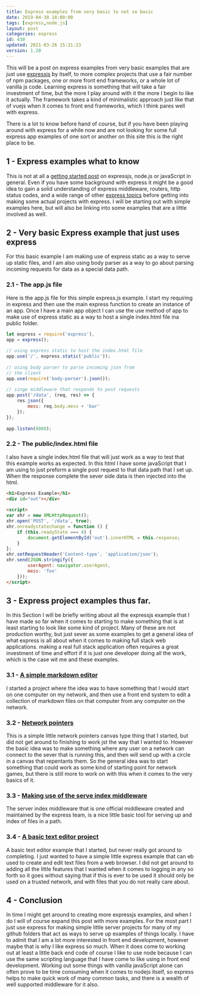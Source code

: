 ```yaml
---
title: Express examples from very basic to not so basic
date: 2019-04-30 18:00:00
tags: [express,node.js]
layout: post
categories: express
id: 430
updated: 2021-03-26 15:21:23
version: 1.20
---
```


This will be a post on express examples from very basic examples that are just use [expressjs](https://expressjs.com/) by itself, to more complex projects that use a fair number of npm packages, one or more front end frameworks, or a whole lot of vanilla js code. Learning express is something that will take a fair investment of time, but the more I play around with it the more I begin to like it actually. The framework takes a kind of minimalistic approach just like that of vuejs when it comes to front end frameworks, which I think pares well with express.

There is a lot to know before hand of course, but if you have been playing around with express for a while now and are not looking for some full express app examples of one sort or another on this site this is the right place to be.

<!-- more -->

## 1 - Express examples what to know

This is not at all a [getting started post](/2018/05/21/express-getting-started/) on expressjs, node.js or javaScript in general. Even if you have some background with express it might be a good idea to gain a solid understanding of express middleware, routers, http status codes, and a wide range of other [express topics](/2018/06/12/express/) before getting into making some actual projects with express. I will be starting out with simple examples here, but will also be linking into some examples that are a little involved as well.


## 2 - Very basic Express example that just uses express

For this basic example I am making use of express static as a way to serve up static files, and I am also using body parser as a way to go about parsing incoming requests for data as a special data path.

### 2.1 - The app.js file

Here is the app.js file for this simple express.js example. I start my requiring in express and then use the main express function to create an instance of an app. Once I have a main app object I can use the use method of app to make use of express static as a way to host a single index.html file ina  public folder.

```js
let express = require('express'),
app = express();
 
// using express static to host the index.html file
app.use('/', express.static('public'));
 
// using body parser to parse incoming json from
// the client
app.use(require('body-parser').json());
 
// singe middleware that responds to post requests
app.post('/data', (req, res) => {
    res.json({
        mess: req.body.mess + 'bar'
    });
});
 
app.listen(8080);
```

### 2.2 - The public/index.html file

I also have a single index.html file that will just work as a way to test that this example works as expected. In this html I have some javaScript that I am using to just preform a single post request to that data path that I set up. When the response complete the sever side data is then injected into the html.

```html
<h1>Express Example</h1>
<div id="out"></div>
 
<script>
var xhr = new XMLHttpRequest();
xhr.open('POST', '/data', true);
xhr.onreadystatechange = function () {
    if (this.readyState === 4) {
        document.getElementById('out').innerHTML = this.response;
    }
};
xhr.setRequestHeader('Content-type', 'application/json');
xhr.send(JSON.stringify({
        userAgent: navigator.userAgent,
        mess: 'foo'
    }));
</script>
```

## 3 - Express project examples thus far.

In this Section I will be briefly writing about all the expressjs example that I have made so far when it comes to starting to make something that is at least starting to look like some kind of project. Many of these are not production worthy, but just sever as some examples to get a general idea of what express is all about when it comes to making full stack web applications. making a real full stack application often requires a great investment of time and effort if it is just one developer doing all the work, which is the case wit me and these examples.

### 3.1 - [A simple markdown editor](/2019/05/02/express-example-markdown-editor/)

I started a project where the idea was to have something that I would start on one computer on my network, and then use a front end system to edit a collection of markdown files on that computer from any computer on the network.

### 3.2 - [Network pointers](/2021/03/25/express-example-network-pointers/)

This is a simple little network pointers canvas type thing that I started, but did not get around to finishing to work jst the way that I wanted to. However the basic idea was to make something where any user on a network can connect to the sever that is running this, and then will send up with a circle in a canvas that repentants them. So the general idea was to start something that could work as some kind of starting point for network games, but there is still more to work on with this when it comes to the very basics of it.

### 3.3 - [Making use of the serve index middleware](/2021/03/22/express-example-serve-index/)

The server index middleware that is one official middleware created and maintained by the express team, is a nice little basic tool for serving up and index of files in a path.

### 3.4 - [A basic text editor project](/2019/05/01/express-example-text-editor/)

A basic text editor example that I started, but never really got around to completing. I just wanted to have a simple little express example that can eb used to create and edit text files from a web browser. I did not get around to adding all the little features that I wanted when it comes to logging in any so forth so it goes without saying that if this is ever to be used it should only be used on a trusted network, and with files that you do not really care about.

## 4 - Conclusion

In time I might get around to creating more expressjs examples, and when I do I will of course expand this post with more examples. For the most part I just use express for making simple little server projects for many of my github folders that act as ways to serve up examples of things locally. I have to admit that I am a lot more interested in front end development, however maybe that is why I like express so much. When it does come to working out at least a little back end code of course I like to use node because I can use the same scripting language that I have come to like using in front end development. Working out some things with vanilla javaScript alone can often prove to be time consuming when it comes to nodejs itself, so express helps to make quick work of many common tasks, and there is a wealth of well supported middleware for it also.



